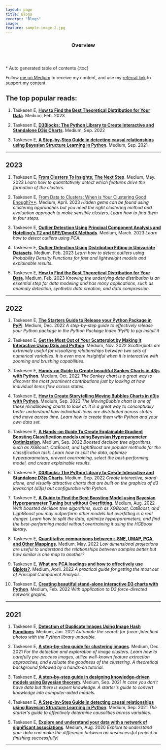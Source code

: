 ```yaml
---
layout: page
title: Blogs
excerpt: "Blogs"
image:
feature: sample-image-2.jpg
---
```




<section id="table-of-contents" class="toc">
  <header>
    <h3>Overview</h3>
  </header>
<div id="drawer" markdown="1">
*  Auto generated table of contents
{:toc}
</div>
</section><!-- /#table-of-contents -->


Follow [me on Medium](https://erdogant.medium.com) to receive my content, and use my [referral link](https://erdogant.medium.com/membership) to support my content.


## The top popular reads:

1. Taskesen E, [**How to Find the Best Theoretical Distribution for Your Data**](https://towardsdatascience.com/how-to-find-the-best-theoretical-distribution-for-your-data-a26e5673b4bd). Medium, Feb. 2023

1. Taskesen E, [**D3Blocks: The Python Library to Create Interactive and Standalone D3js Charts**](https://towardsdatascience.com/d3blocks-the-python-library-to-create-interactive-and-standalone-d3js-charts-3dda98ce97d4). Medium, Sep. 2022

1. Taskesen E, [**A Step-by-Step Guide in detecting causal relationships using Bayesian Structure Learning in Python**](https://towardsdatascience.com/a-step-by-step-guide-in-detecting-causal-relationships-using-bayesian-structure-learning-in-python-c20c6b31cee5). Medium, Sep. 2021

---


## 2023

1. Taskesen E, [**From Clusters To Insights; The Next Step**](https://towardsdatascience.com/from-clusters-to-insights-the-next-step-1c166814e0c6). Medium, May. 2023
*Learn how to quantitatively detect which features drive the formation of the clusters.*

1. Taskesen E, [From Data to Clusters: When is Your Clustering Good Enough?**](https://towardsdatascience.com/from-data-to-clusters-when-is-your-clustering-good-enough-5895440a978a). Medium, April. 2023
*Hidden gems can be found using clustering approaches but you need the right clustering method and evaluation approach to make sensible clusters. Learn how to find them in four steps.*

1. Taskesen E, [**Outlier Detection Using Principal Component Analysis and Hotelling’s T2 and SPE/DmodX Methods**](https://towardsdatascience.com/outlier-detection-using-principal-component-analysis-and-hotellings-t2-and-spe-dmodx-methods-625b3c90897). Medium, March. 2023
*Learn how to detect outliers using PCA.*

1. Taskesen E, [**Outlier Detection Using Distribution Fitting in Univariate Datasets**](https://towardsdatascience.com/outlier-detection-using-distribution-fitting-in-univariate-data-sets-ac8b7a14d40e). Medium, Feb. 2023
*Learn how to detect outliers using Probability Density Functions for fast and lightweight models and explainable results.*

1. Taskesen E, [**How to Find the Best Theoretical Distribution for Your Data**](https://towardsdatascience.com/how-to-find-the-best-theoretical-distribution-for-your-data-a26e5673b4bd). Medium, Feb. 2023
*Knowing the underlying data distribution is an essential step for data modeling and has many applications, such as anomaly detection, synthetic data creation, and data compression.*

---


## 2022

1. Taskesen E, [**The Starters Guide to Release your Python Package in PyPi**](https://towardsdatascience.com/the-starters-guide-to-release-your-python-package-in-pypi-efd72cbc0011). Medium, Dec. 2022
*A step-by-step guide to effectively release your Python package in the Python Package Index (PyPI) to pip install it*

1. Taskesen E, [**Get the Most Out of Your Scatterplot by Making It Interactive Using D3js and Python**](https://towardsdatascience.com/get-the-most-out-of-your-scatterplot-by-making-it-interactive-using-d3js-19939e3b046). Medium, Nov. 2022
*Scatterplots are extremely useful for visualizing relationships between two sets of numerical variables. It is even more insightful when it is interactive with zooming and brushing capabilities.*

1. Taskesen E, [**Hands-on Guide to Create beautiful Sankey Charts in d3js with Python**](https://towardsdatascience.com/hands-on-guide-to-create-beautiful-sankey-charts-in-d3js-with-python-8ddab43edb43). Medium, Oct. 2022
*The Sankey chart is a great way to discover the most prominent contributions just by looking at how individual items flow across states.*

1. Taskesen E, [**How to Create Storytelling Moving Bubbles Charts in d3js with Python**](https://towardsdatascience.com/how-to-create-storytelling-moving-bubbles-charts-in-d3js-with-python-b31cec7b8226). Medium, Sep. 2022
*The MovingBubble chart is one of those mindblowing charts to look at. It is a great way to conceptually better understand how individual items are distributed across states and move across time. Learn how to create them with Python and your own data set.*

1. Taskesen E, [**A Hands-on Guide To Create Explainable Gradient Boosting Classification models using Bayesian Hyperparameter Optimization**](https://erdogant.medium.com/hands-on-guide-for-hyperparameter-tuning-with-bayesian-optimization-for-classification-models-2002224bfa3d). Medium, Sep. 2022
*Boosted decision tree algorithms, such as XGBoost, CatBoost, and LightBoost are popular methods for the classification task. Learn how to split the data, optimize hyperparameters, prevent overtraining, select the best-performing model, and create explainable results.*

1. Taskesen E, [**D3Blocks: The Python Library to Create Interactive and Standalone D3js Charts**](https://towardsdatascience.com/d3blocks-the-python-library-to-create-interactive-and-standalone-d3js-charts-3dda98ce97d4). Medium, Sep. 2022
*Create interactive, stand-alone, and visually attractive charts that are built on the graphics of d3 javascript (d3js) but configurable with Python.*

1. Taskesen E, [**A Guide to Find the Best Boosting Model using Bayesian Hyperparameter Tuning but without Overfitting**](https://towardsdatascience.com/a-guide-to-find-the-best-boosting-model-using-bayesian-hyperparameter-tuning-but-without-c98b6a1ecac8). Medium, Aug. 2022
*With boosted decision tree algorithms, such as XGBoost, CatBoost, and LightBoost you may outperform other models but overfitting is a real danger. Learn how to split the data, optimize hyperparameters, and find the best-performing model without overtraining it using the HGBoost library.*

1. Taskesen E, [**Quantitative comparisons between t-SNE, UMAP, PCA, and Other Mappings**](https://towardsdatascience.com/the-similarity-between-t-sne-umap-pca-and-other-mappings-c6453b80f303). Medium, May. 2022
*Low dimensional projections are useful to understand the relationships between samples better but how similar is one map to another?*

1. Taskesen E, [**What are PCA loadings and how to effectively use Biplots?**](https://towardsdatascience.com/what-are-pca-loadings-and-biplots-9a7897f2e559). Medium, April. 2022
*A practical guide for getting the most out of Principal Component Analysis.*

1. Taskesen E, [**Creating beautiful stand-alone interactive D3 charts with Python**](https://towardsdatascience.com/creating-beautiful-stand-alone-interactive-d3-charts-with-python-804117cb95a7). Medium, Feb. 2022
*With application to D3 force-directed network graphs.*

---

## 2021

1. Taskesen E, [**Detection of Duplicate Images Using Image Hash Functions**](https://towardsdatascience.com/detection-of-duplicate-images-using-image-hash-functions-4d9c53f04a75). Medium, Jan. 2021
*Automate the search for (near-)identical photos with the Python library undouble.*

1. Taskesen E, [**A step-by-step guide for clustering images**](https://towardsdatascience.com/a-step-by-step-guide-for-clustering-images-4b45f9906128). Medium, Dec. 2021
*For the detection and exploration of image clusters. Learn how to carefully pre-process images, utilize well-known feature extraction approaches, and evaluate the goodness of the clustering. A theoretical background followed by a hands-on tutorial.*

1. Taskesen E, [**A step-by-step guide in designing knowledge-driven models using Bayesian theorem**](https://towardsdatascience.com/a-step-by-step-guide-in-designing-knowledge-driven-models-using-bayesian-theorem-7433f6fd64be). Medium, Sep. 2021
*In case you don’t have data but there is expert knowledge. A starter's guide to convert knowledge into computer-aided models.*

1. Taskesen E, [**A Step-by-Step Guide in detecting causal relationships using Bayesian Structure Learning in Python**](https://towardsdatascience.com/a-step-by-step-guide-in-detecting-causal-relationships-using-bayesian-structure-learning-in-python-c20c6b31cee5). Medium, Sep. 2021
*The starter's guide to effectively determine causalities across variables.*

1. Taskesen E, [**Explore and understand your data with a network of significant associations**](https://towardsdatascience.com/explore-and-understand-your-data-with-a-network-of-significant-associations-9a03cf79d254). Medium, Aug. 2020
*Explore to understand your data can make the difference between an unsuccessful project or finishing successfully!*


---